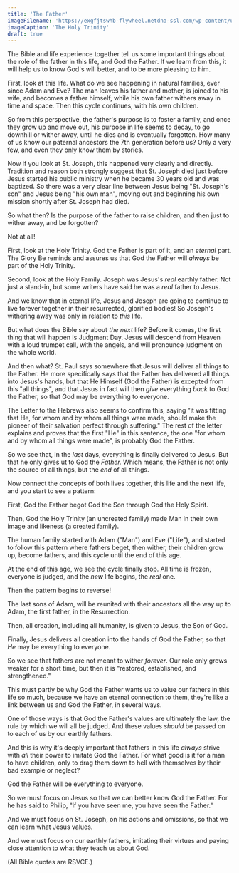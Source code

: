 ```yaml
---
title: 'The Father'
imageFilename: 'https://exgfjtswhb-flywheel.netdna-ssl.com/wp-content/uploads/2021/05/trinity-1.jpeg'
imageCaption: 'The Holy Trinity'
draft: true
---
```


The Bible and life experience together tell us some important things about the role of the father in this life, and God the Father. If we learn from this, it will help us to know God's will better, and to be more pleasing to him.

First, look at this life. What do we see happening in natural families, ever since Adam and Eve? The man leaves his father and mother, is joined to his wife, and becomes a father himself, while his own father withers away in time and space. Then this cycle continues, with his own children.

So from this perspective, the father's purpose is to foster a family, and once they grow up and move out, his purpose in life seems to decay, to go downhill or wither away, until he dies and is eventually forgotten. How many of us know our paternal ancestors the 7th generation before us? Only a very few, and even they only know them by stories.

Now if you look at St. Joseph, this happened very clearly and directly. Tradition and reason both strongly suggest that St. Joseph died just before Jesus started his public ministry when he became 30 years old and was baptized. So there was a very clear line between Jesus being "St. Joseph's son" and Jesus being "his own man", moving out and beginning his own mission shortly after St. Joseph had died.

So what then? Is the purpose of the father to raise children, and then just to wither away, and be forgotten?

Not at all!

First, look at the Holy Trinity. God the Father is part of it, and an *eternal* part. The Glory Be reminds and assures us that God the Father will *always* be part of the Holy Trinity.

Second, look at the Holy Family. Joseph was Jesus's *real* earthly father. Not just a stand-in, but some writers have said he was a *real* father to Jesus.

And we know that in eternal life, Jesus and Joseph are going to continue to live forever together in their resurrected, glorified bodies! So Joseph's withering away was only in relation to *this* life.

But what does the Bible say about *the next* life? Before it comes, the first thing that will happen is Judgment Day. Jesus will descend from Heaven with a loud trumpet call, with the angels, and will pronounce judgment on the whole world.

And then what? St. Paul says somewhere that Jesus will deliver all things to the Father. He more specifically says that the Father has delivered all things into Jesus's hands, but that He Himself (God the Father) is excepted from this "all things", and that Jesus in fact will then *give* everything *back* to God the Father, so that God may be everything to everyone.

The Letter to the Hebrews also seems to confirm this, saying "it was fitting that He, for whom and by whom all things were made, should make the pioneer of their salvation perfect through suffering." The rest of the letter explains and proves that the first "He" in this sentence, the one "for whom and by whom all things were made", is probably God the Father.

So we see that, in the *last* days, everything is finally delivered to Jesus. But that he only gives ut to God the *Father.* Which means, the Father is not only the source of all things, but the *end* of all things.

Now connect the concepts of both lives together, this life and the next life, and you start to see a pattern:

First, God the Father begot God the Son through God the Holy Spirit.

Then, God the Holy Trinity (an uncreated family) made Man in their own image and likeness (a created family).

The human family started with Adam ("Man") and Eve ("Life"), and started to follow this pattern where fathers beget, then wither, their children grow up, become fathers, and this cycle until the end of this age.

At the end of this age, we see the cycle finally stop. All time is frozen, everyone is judged, and the *new* life begins, the *real* one.

Then the pattern begins to reverse!

The last sons of Adam, will be reunited with their ancestors all the way up to Adam, the first father, in the Resurrection.

Then, all creation, including all humanity, is given to Jesus, the Son of God.

Finally, Jesus delivers all creation into the hands of God the Father, so that *He* may be everything to everyone.

So we see that fathers are not meant to wither *forever*. Our role only grows weaker for a short time, but then it is "restored, established, and strengthened."

This must partly be why God the Father wants us to value our fathers in this life so much, because we have an eternal connection to them, they're like a link between us and God the Father, in several ways.

One of those ways is that God the Father's values are ultimately the law, the rule by which we will all be judged. And these values *should* be passed on to each of us by our earthly fathers.

And this is why it's deeply important that fathers in this life *always* strive with *all* their power to imitate God the Father. For what good is it for a man to have children, only to drag them down to hell with themselves by their bad example or neglect?

God the Father will be everything to everyone.

So we must focus on Jesus so that we can better know God the Father. For he has said to Philip, "if you have seen me, you have seen the Father."

And we must focus on St. Joseph, on his actions and omissions, so that we can learn what Jesus values.

And we must focus on our earthly fathers, imitating their virtues and paying close attention to what they teach us about God.

(All Bible quotes are RSVCE.)

